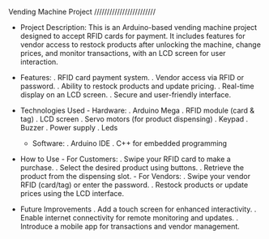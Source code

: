 Vending Machine Project
////////////////////////

- Project Description:
This is an Arduino-based vending machine project designed to accept RFID cards for payment.
It includes features for vendor access to restock products after unlocking the machine, change prices, and monitor transactions, with an LCD screen for user interaction.

- Features:
      .  RFID card payment system.
      .  Vendor access via RFID or password.
      .  Ability to restock products and update pricing.
      .  Real-time display on an LCD screen.
      .  Secure and user-friendly interface.
  
- Technologies Used
      - Hardware:
            . Arduino Mega
            . RFID module (card & tag)
            . LCD screen
            . Servo motors (for product dispensing)
            . Keypad
            . Buzzer
            . Power supply
            . Leds
  
    - Software:
            . Arduino IDE
            . C++ for embedded programming

- How to Use
      - For Customers:
            . Swipe your RFID card to make a purchase.
            . Select the desired product using buttons.
            . Retrieve the product from the dispensing slot.
      - For Vendors:
            . Swipe your vendor RFID (card/tag) or enter the password.
            . Restock products or update prices using the LCD interface.
  
 - Future Improvements
            . Add a touch screen for enhanced interactivity.
            . Enable internet connectivity for remote monitoring and updates.
            . Introduce a mobile app for transactions and vendor management.
      
